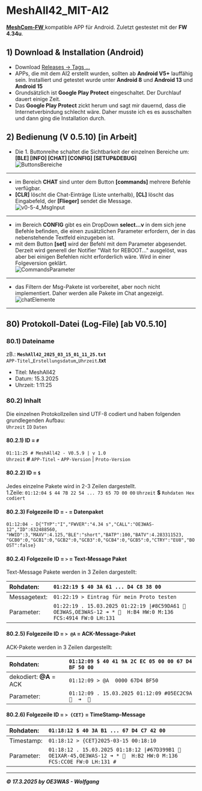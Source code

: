 # MeshAll42_MIT-AI2
[**MeshCom-FW**  ](https://github.com/icssw-org/MeshCom-Firmware  ) kompatible APP für Android. Zuletzt gestestet mit der **FW 4.34u**.

## 1) Download & Installation (Android)
* Download [Releases -> Tags ...](https://github.com/karamo/MeshAll42_MIT-AI2/releases/tag/v0.5.10)
* APPs, die mit dem AI2 erstellt wurden, sollten ab **Android V5+** lauffähig sein. Installiert und getestet wurde unter **Android 8** und **Android 13** und **Android 15**
* Grundsätzlich ist **Google Play Protect** eingeschaltet. Der Durchlauf dauert einige Zeit.
* Das **Google Play Protect** zickt herum und sagt mir dauernd, dass die Internetverbindung schlecht wäre. Daher musste ich es es ausschalten und dann ging die Installation durch.

## 2) Bedienung (V 0.5.10) [in Arbeit]
* Die 1. Buttonreihe schaltet die Sichtbarkeit der einzelnen Bereiche um:  
 **[BLE] [INFO] [CHAT] [CONFIG] [SETUP&DEBUG]**  
![ButtonsBereiche](https://github.com/user-attachments/assets/061460c8-9b4d-4019-ae09-b67d06d1a605)  
___
* im Bereich **CHAT** sind unter dem Button **[commands]** mehrere Befehle verfügbar.
* **[CLR]** löscht die Chat-Einträge (Liste unterhalb), **[CL]** löscht das Eingabefeld, der **[Flieger]** sendet die Message.  
 ![v0-5-4_MsgInput](https://github.com/user-attachments/assets/e22cdd25-911e-4dfd-8832-37150151a506)
___
* im Bereich **CONFIG** gibt es ein DropDown **select...v**  in dem sich jene Befehle befinden, die einen zusätzlichen Parameter erfordern, der in das nebenstehende Textfeld einzugeben ist.
* mit dem Button **[set]** wird der Befehl mit dem Parameter abgesendet. Derzeit wird generell der Notifier "Wait for REBOOT..." ausgelöst, was aber bei einigen Befehlen nicht erforderlich wäre. Wird in einer Folgeversion geklärt.  
  ![CommandsParameter](https://github.com/user-attachments/assets/90c898f1-52be-435a-a20f-41ca8e16cd09)
___
* das Filtern der Msg-Pakete ist vorbereitet, aber noch nicht implementiert. Daher werden alle Pakete im Chat angezeigt.  
 ![chatElemente](https://github.com/user-attachments/assets/6d76f70e-b34b-4faf-b2f6-695da1e3d675)

___
## 80) Protokoll-Datei (Log-File) [ab V0.5.10]
### 80.1) Dateiname
zB.: **`MeshAll42_2025_03_15_01_11_25.txt`**  
`APP-Titel`\_`Erstellungsdatum`\_`Uhrzeit`**.txt**  
* Titel: MeshAll42
* Datum: 15.3.2025
* Uhrzeit: 1:11:25

### 80.2) Inhalt
Die einzelnen Protokollzeilen sind UTF-8 codiert und haben folgenden grundlegenden Aufbau:  
`Uhrzeit`  `ID`  `Daten`

#### 80.2.1) ID = `#`
`01:11:25 # MeshAll42 - V0.5.9 | v 1.0`  
`Uhrzeit` **#** `APP-Titel` - `APP-Version` \| `Proto-Version`

#### 80.2.2) ID = `$`
Jedes einzelne Pakete wird in 2-3 Zeilen dargestellt.  
1.Zeile: 
`01:12:04 $ 44 7B 22 54 ... 73 65 7D 00 00`
`Uhrzeit` **$** `Rohdaten Hex codiert`  

#### 80.2.3) Folgezeile ID = `-` = Datenpaket
`01:12:04 - D{"TYP":"I","FWVER":"4.34 s","CALL":"OE3WAS-12","ID":632488560, "HWID":3,"MAXV":4.125,"BLE":"short","BATP":100,"BATV":4.283311523, "GCB0":0,"GCB1":0,"GCB2":0,"GCB3":0,"GCB4":0,"GCB5":0,"CTRY":"EU8","BOOST":false}`  

#### 80.2.4) Folgezeile ID = `>` = Text-Message Paket
Text-Message Pakete werden in 3 Zeilen dargestellt:

| Rohdaten: | `01:22:19 $ 40 3A 61 ... D4 C8 38 00` |
|:---|:---|
| Messagetext: | `01:22:19 > Eintrag für mein Proto testen` |
| Parameter: | `01:22:19 . 15.03.2025 01:22:19 \|#8C59DA61 🔷 OE3WAS,OE3WAS-12 ➜ * 🔷  H:B4 HW:0 M:136 FCS:4914 FW:0 LH:131` |

#### 80.2.5) Folgezeile ID = `> @A` = ACK-Message-Paket
ACK-Pakete werden in 3 Zeilen dargestellt:

| Rohdaten: | `01:12:09 $ 40 41 9A 2C EC 05 00 00 67 D4 BF 50 00` |
|:---|:---|
| dekodiert: **@A** = ACK | `01:12:09 > @A  0000 67D4 BF50` |
| Parameter: | `01:12:09 . 15.03.2025 01:12:09 #05EC2C9A 🔷  ➜  🔷` |

#### 80.2.6) Folgezeile ID = `> {CET}` = TimeStamp-Message

| Rohdaten: | `01:18:12 $ 40 3A B1 ... 67 D4 C7 42 00` |
|:---|:---|
| Timestamp: | `01:18:12 > {CET}2025-03-15 00:18:10` |
| Parameter: | `01:18:12 . 15.03.2025 01:18:12 \|#67D399B1 🔷 OE1XAR-45,OE3WAS-12 ➜ * 🔷  H:B2 HW:0 M:136 FCS:CC0E FW:0 LH:131 #` |

___
***:copyright: 17.3.2025 by OE3WAS - Wolfgang***

